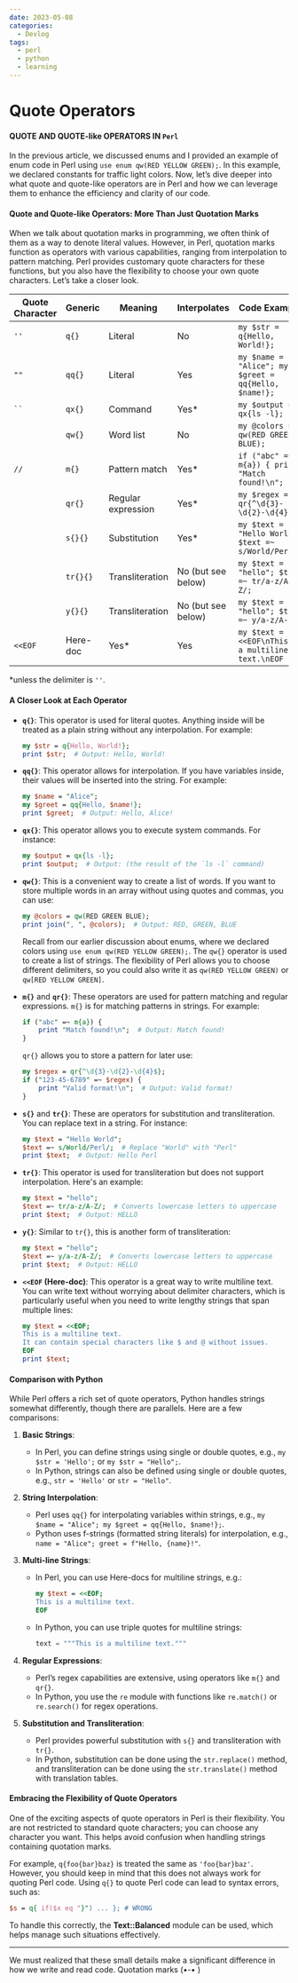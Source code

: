 ```yaml
---
date: 2023-05-08 
categories:
  - Devlog
tags:
  - perl
  - python
  - learning
---
```


# Quote Operators
#### QUOTE AND QUOTE-like OPERATORS IN `Perl`

In the previous article, we discussed enums and I provided an example of enum code in Perl using `use enum qw(RED YELLOW GREEN);`. In this example, we declared constants for traffic light colors. Now, let’s dive deeper into what quote and quote-like operators are in Perl and how we can leverage them to enhance the efficiency and clarity of our code.<!-- more -->

#### Quote and Quote-like Operators: More Than Just Quotation Marks

When we talk about quotation marks in programming, we often think of them as a way to denote literal values. However, in Perl, quotation marks function as operators with various capabilities, ranging from interpolation to pattern matching. Perl provides customary quote characters for these functions, but you also have the flexibility to choose your own quote characters. Let’s take a closer look.

| **Quote Character** | **Generic** | **Meaning**         | **Interpolates** | **Code Example**                                  |
|---------------------|-------------|---------------------|------------------|--------------------------------------------------|
| `''`                | `q{}`       | Literal             | No               | `my $str = q{Hello, World!};`                   |
| `""`                | `qq{}`      | Literal             | Yes              | `my $name = "Alice"; my $greet = qq{Hello, $name!};` |
| ` `` `               | `qx{}`      | Command              | Yes*             | `my $output = qx{ls -l};`                        |
|                     | `qw{}`      | Word list           | No               | `my @colors = qw(RED GREEN BLUE);`              |
| `//`                | `m{}`       | Pattern match       | Yes*             | `if ("abc" =~ m{a}) { print "Match found!\n"; }`|
|                     | `qr{}`      | Regular expression   | Yes*             | `my $regex = qr{^\d{3}-\d{2}-\d{4}$};`          |
|                     | `s{}{} `    | Substitution        | Yes*             | `my $text = "Hello World"; $text =~ s/World/Perl/;`|
|                     | `tr{}{} `   | Transliteration     | No (but see below)| `my $text = "hello"; $text =~ tr/a-z/A-Z/;`    |
|                     | `y{}{} `    | Transliteration     | No (but see below)| `my $text = "hello"; $text =~ y/a-z/A-Z/;`     |
| `<<EOF`             | Here-doc    | Yes*                | Yes              | `my $text = <<EOF\nThis is a multiline text.\nEOF` |

*unless the delimiter is `''`.

#### A Closer Look at Each Operator

- **`q{}`**: This operator is used for literal quotes. Anything inside will be treated as a plain string without any interpolation. For example:
  ```perl linenums="1"
  my $str = q{Hello, World!};
  print $str;  # Output: Hello, World!
  ```

- **`qq{}`**: This operator allows for interpolation. If you have variables inside, their values will be inserted into the string. For example:
  ```perl linenums="1"
  my $name = "Alice";
  my $greet = qq{Hello, $name!};
  print $greet;  # Output: Hello, Alice!
  ```

- **`qx{}`**: This operator allows you to execute system commands. For instance:
  ```perl linenums="1"
  my $output = qx{ls -l};
  print $output;  # Output: (the result of the `ls -l` command)
  ```

- **`qw{}`**: This is a convenient way to create a list of words. If you want to store multiple words in an array without using quotes and commas, you can use:
  ```perl linenums="1"
  my @colors = qw(RED GREEN BLUE);
  print join(", ", @colors);  # Output: RED, GREEN, BLUE
  ```

  Recall from our earlier discussion about enums, where we declared colors using `use enum qw(RED YELLOW GREEN);`. The `qw{}` operator is used to create a list of strings. The flexibility of Perl allows you to choose different delimiters, so you could also write it as `qw(RED YELLOW GREEN)` or `qw[RED YELLOW GREEN]`. 

- **`m{}`** and **`qr{}`**: These operators are used for pattern matching and regular expressions. `m{}` is for matching patterns in strings. For example:
  ```perl linenums="1"
  if ("abc" =~ m{a}) {
      print "Match found!\n";  # Output: Match found!
  }
  ```

  `qr{}` allows you to store a pattern for later use:
  ```perl linenums="1"
  my $regex = qr{^\d{3}-\d{2}-\d{4}$};
  if ("123-45-6789" =~ $regex) {
      print "Valid format!\n";  # Output: Valid format!
  }
  ```

- **`s{}`** and **`tr{}`**: These are operators for substitution and transliteration. You can replace text in a string. For instance:
  ```perl linenums="1"
  my $text = "Hello World";
  $text =~ s/World/Perl/;  # Replace "World" with "Perl"
  print $text;  # Output: Hello Perl
  ```

- **`tr{}`**: This operator is used for transliteration but does not support interpolation. Here's an example:
  ```perl linenums="1"
  my $text = "hello";
  $text =~ tr/a-z/A-Z/;  # Converts lowercase letters to uppercase
  print $text;  # Output: HELLO
  ```

- **`y{}`**: Similar to `tr{}`, this is another form of transliteration:
  ```perl linenums="1"
  my $text = "hello";
  $text =~ y/a-z/A-Z/;  # Converts lowercase letters to uppercase
  print $text;  # Output: HELLO
  ```

- **`<<EOF` (Here-doc)**: This operator is a great way to write multiline text. You can write text without worrying about delimiter characters, which is particularly useful when you need to write lengthy strings that span multiple lines:
  ```perl linenums="1"
  my $text = <<EOF;
  This is a multiline text.
  It can contain special characters like $ and @ without issues.
  EOF
  print $text;
  ```

#### Comparison with Python

While Perl offers a rich set of quote operators, Python handles strings somewhat differently, though there are parallels. Here are a few comparisons:

1. **Basic Strings**: 
   - In Perl, you can define strings using single or double quotes, e.g., `my $str = 'Hello';` or `my $str = "Hello";`.
   - In Python, strings can also be defined using single or double quotes, e.g., `str = 'Hello'` or `str = "Hello"`.

2. **String Interpolation**:
   - Perl uses `qq{}` for interpolating variables within strings, e.g., `my $name = "Alice"; my $greet = qq{Hello, $name!};`.
   - Python uses f-strings (formatted string literals) for interpolation, e.g., `name = "Alice"; greet = f"Hello, {name}!"`.

3. **Multi-line Strings**:
   - In Perl, you can use Here-docs for multiline strings, e.g.:
     ```perl linenums="1"
     my $text = <<EOF;
     This is a multiline text.
     EOF
     ```
   - In Python, you can use triple quotes for multiline strings:
     ```python linenums="1"
     text = """This is a multiline text."""
     ```

4. **Regular Expressions**:
   - Perl’s regex capabilities are extensive, using operators like `m{}` and `qr{}`.
   - In Python, you use the `re` module with functions like `re.match()` or `re.search()` for regex operations.

5. **Substitution and Transliteration**:
   - Perl provides powerful substitution with `s{}` and transliteration with `tr{}`.
   - In Python, substitution can be done using the `str.replace()` method, and transliteration can be done using the `str.translate()` method with translation tables.

#### Embracing the Flexibility of Quote Operators

One of the exciting aspects of quote operators in Perl is their flexibility. You are not restricted to standard quote characters; you can choose any character you want. This helps avoid confusion when handling strings containing quotation marks.

For example, `q{foo{bar}baz}` is treated the same as `'foo{bar}baz'`. However, you should keep in mind that this does not always work for quoting Perl code. Using `q{}` to quote Perl code can lead to syntax errors, such as:

```perl linenums="1"
$s = q{ if($x eq "}") ... }; # WRONG
```

To handle this correctly, the **Text::Balanced** module can be used, which helps manage such situations effectively.

---
We must realized that these small details make a significant difference in how we write and read code. Quotation marks (•-• )
